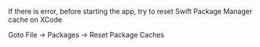 If there is error, before starting the app, try to reset Swift Package Manager cache on XCode

Goto File -> Packages -> Reset Package Caches
